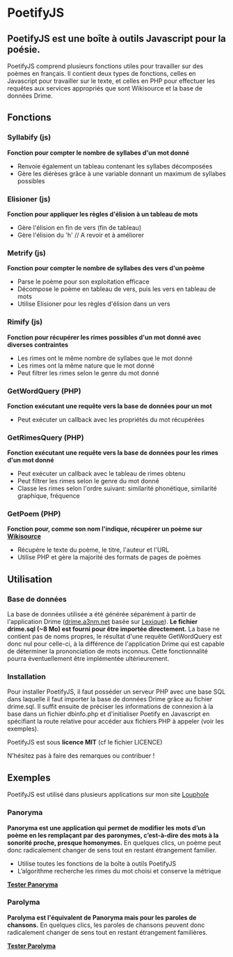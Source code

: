 PoetifyJS
=========

PoetifyJS est une boîte à outils Javascript pour la poésie.
-------

PoetifyJS comprend plusieurs fonctions utiles pour travailler sur des poèmes en français.
Il contient deux types de fonctions, celles en Javascript pour travailler sur le texte, et celles en PHP pour effectuer les requêtes aux services appropriés que sont Wikisource et la base de données Drime. 

Fonctions
----

### Syllabify (js)

**Fonction pour compter le nombre de syllabes d'un mot donné**

  - Renvoie également un tableau contenant les syllabes décomposées
  - Gère les diérèses grâce à une variable donnant un maximum de syllabes possibles

### Elisioner (js)

**Fonction pour appliquer les règles d'élision à un tableau de mots**

  - Gère l'élision en fin de vers (fin de tableau) 
  - Gère l'élision du 'h' // A revoir et à améliorer

### Metrify (js)

**Fonction pour compter le nombre de syllabes des vers d'un poème**

  - Parse le poème pour son exploitation efficace
  - Décompose le poème en tableau de vers, puis les vers en tableau de mots
  - Utilise Elisioner pour les règles d'élision dans un vers

### Rimify (js)

**Fonction pour récupérer les rimes possibles d'un mot donné avec diverses contraintes**

  - Les rimes ont le même nombre de syllabes que le mot donné
  - Les rimes ont la même nature que le mot donné
  - Peut filtrer les rimes selon le genre du mot donné

### GetWordQuery (PHP)

**Fonction exécutant une requête vers la base de données pour un mot**

  - Peut exécuter un callback avec les propriétés du mot récupérées

### GetRimesQuery (PHP)

**Fonction exécutant une requête vers la base de données pour les rimes d'un mot donné**

  - Peut exécuter un callback avec le tableau de rimes obtenu
  - Peut filtrer les rimes selon le genre du mot donné
  - Classe les rimes selon l'ordre suivant: similarité phonétique, similarité graphique, fréquence

### GetPoem (PHP)

**Fonction pour, comme son nom l'indique, récupérer un poème sur [Wikisource]**

  - Récupère le texte du poème, le titre, l'auteur et l'URL
  - Utilise PHP et gère la majorité des formats de pages de poèmes

Utilisation
----

### Base de données

La base de données utilisée a été générée séparément à partir de l'application Drime ([drime.a3nm.net] basée sur [Lexique]).
**Le fichier drime.sql (~8 Mo) est fourni pour être importée directement.**
La base ne contient pas de noms propres, le résultat d'une requête GetWordQuery est donc nul pour celle-ci, à la différence de l'application Drime qui est capable de déterminer la prononciation de mots inconnus.
Cette fonctionnalité pourra éventuellement être implémentée ultérieurement.

### Installation

Pour installer PoetifyJS, il faut posséder un serveur PHP avec une base SQL dans laquelle il faut importer la base de données Drime grâce au fichier drime.sql. Il suffit ensuite de préciser les informations de connexion à la base dans un fichier dbinfo.php et d'initialiser Poetify en Javascript en spécifiant la route relative pour accéder aux fichiers PHP à appeler (voir les exemples). 

PoetifyJS est sous **licence MIT** (cf le fichier LICENCE)

N'hésitez pas à faire des remarques ou contribuer !

Exemples
-----

PoetifyJS est utilisé dans plusieurs applications sur mon site [Louphole]

### Panoryma

**Panoryma est une application qui permet de modifier les mots d’un poème en les remplaçant par des paronymes, c’est-à-dire des mots à la sonorité proche, presque homonymes.**
En quelques clics, un poème peut donc radicalement changer de sens tout en restant étrangement familier.

  - Utilise toutes les fonctions de la boîte à outils PoetifyJS
  - L’algorithme recherche les rimes du mot choisi et conserve la métrique

**[Tester Panoryma]**

### Parolyma

**Parolyma est l'équivalent de Panoryma mais pour les paroles de chansons.**
En quelques clics, les paroles de chansons peuvent donc radicalement changer de sens tout en restant étrangement familières.

**[Tester Parolyma]**

[Wikisource]:http://fr.wikisource.org/
[drime.a3nm.net]:http://drime.a3nm.net/
[Lexique]:http://www.lexique.org/
[Louphole]: http://www.louphole.com
[Tester Panoryma]: http://www.louphole.com/applications/panoryma    
[Tester Parolyma]: http://www.louphole.com/applications/parolyma    
